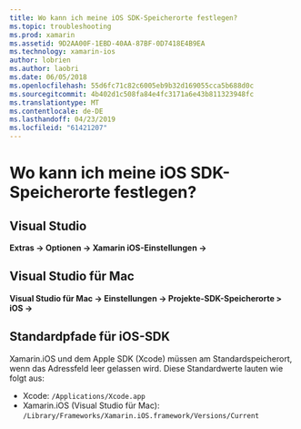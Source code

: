 ```yaml
---
title: Wo kann ich meine iOS SDK-Speicherorte festlegen?
ms.topic: troubleshooting
ms.prod: xamarin
ms.assetid: 9D2AA00F-1EBD-40AA-87BF-0D7418E4B9EA
ms.technology: xamarin-ios
author: lobrien
ms.author: laobri
ms.date: 06/05/2018
ms.openlocfilehash: 55d6fc71c82c6005eb9b32d169055cca5b688d0c
ms.sourcegitcommit: 4b402d1c508fa84e4fc3171a6e43b811323948fc
ms.translationtype: MT
ms.contentlocale: de-DE
ms.lasthandoff: 04/23/2019
ms.locfileid: "61421207"
---
```

# <a name="where-can-i-set-my-ios-sdk-locations"></a>Wo kann ich meine iOS SDK-Speicherorte festlegen?

## <a name="visual-studio"></a>Visual Studio

**Extras -> Optionen -> Xamarin iOS-Einstellungen ->**

## <a name="visual-studio-for-mac"></a>Visual Studio für Mac

**Visual Studio für Mac -> Einstellungen -> Projekte-SDK-Speicherorte > iOS ->**

## <a name="default-ios-sdk-paths"></a>Standardpfade für iOS-SDK

Xamarin.iOS und dem Apple SDK (Xcode) müssen am Standardspeicherort, wenn das Adressfeld leer gelassen wird. Diese Standardwerte lauten wie folgt aus:

- Xcode: `/Applications/Xcode.app`
- Xamarin.iOS (Visual Studio für Mac): `/Library/Frameworks/Xamarin.iOS.framework/Versions/Current`

